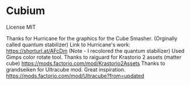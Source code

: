 # Cubium
 
License MIT

Thanks for Hurricane for the graphics for the Cube Smasher. (Orginally called quantum stabilizer)
Link to Hurricane's work: https://shorturl.at/AFcDm
(Note - I recolored the quantum stabilizer) Used Gimps color rotate tool.
Thanks to raiguard for Krastorio 2 assets (matter cube) https://mods.factorio.com/mod/Krastorio2Assets
Thanks to grandseiken for Ultracube mod. Great inspiration. https://mods.factorio.com/mod/Ultracube?from=updated 